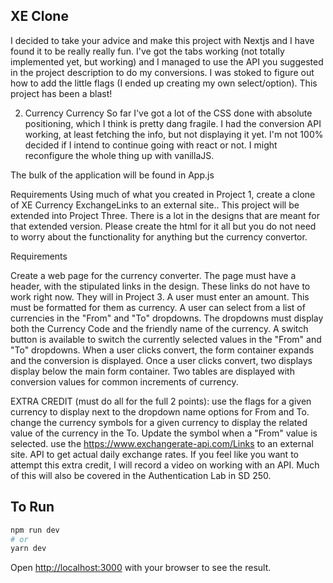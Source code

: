 ## XE Clone
I decided to take your advice and make this project with Nextjs and I have found it to be really really fun. I've got the tabs working (not totally implemented yet, but working) and I managed to use the API you suggested in the project description to do my conversions. I was stoked to figure out how to add the little flags (I ended up creating my own select/option). This project has been a blast!

2. Currency Currency
   So far I've got a lot of the CSS done with absolute positioning, which I think is pretty dang fragile. I had the conversion API working, at least fetching the info, but not displaying it yet. I'm not 100% decided if I intend to continue going with react or not. I might reconfigure the whole thing up with vanillaJS.

The bulk of the application will be found in App.js

Requirements
Using much of what you created in Project 1, create a clone of XE Currency ExchangeLinks to an external site.. This project will be extended into Project Three. There is a lot in the designs that are meant for that extended version. Please create the html for it all but you do not need to worry about the functionality for anything but the currency convertor.

Requirements

Create a web page for the currency converter. The page must have a header, with the stipulated links in the design. These links do not have to work right now. They will in Project 3. A user must enter an amount. This must be formatted for them as currency. A user can select from a list of currencies in the "From" and "To" dropdowns. The dropdowns must display both the Currency Code and the friendly name of the currency. A switch button is available to switch the currently selected values in the "From" and "To" dropdowns. When a user clicks convert, the form container expands and the conversion is displayed. Once a user clicks convert, two displays display below the main form container. Two tables are displayed with conversion values for common increments of currency.

EXTRA CREDIT (must do all for the full 2 points):
use the flags for a given currency to display next to the dropdown name options for From and To. change the currency symbols for a given currency to display the related value of the currency in the To. Update the symbol when a "From" value is selected. use the https://www.exchangerate-api.com/Links to an external site. API to get actual daily exchange rates. If you feel like you want to attempt this extra credit, I will record a video on working with an API. Much of this will also be covered in the Authentication Lab in SD 250.
## To Run

```bash
npm run dev
# or
yarn dev
```

Open [http://localhost:3000](http://localhost:3000) with your browser to see the result.
